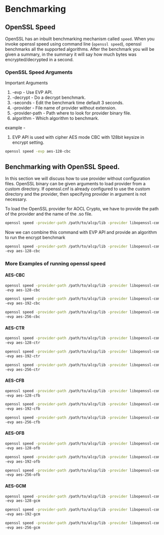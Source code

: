# Benchmarking

## OpenSSL Speed

OpenSSL has an inbuilt benchmarking mechanism called `speed`. When you invoke openssl speed using command line (`openssl speed`), openssl benchmarks all the supported algorithms. After the benchmark you will be given a summary, in the summary it will say how much bytes was encrypted/decrypted in a second.

### OpenSSL Speed Arguments

Important Arguments

1) -evp - Use EVP API.
2) -decrypt - Do a decrypt benchmark.
3) -seconds - Edit the benchmark time default 3 seconds.
4) -provider - File name of provider without extension.
5) -provider-path - Path where to look for provider binary file.
6) algorithm - Which algorithm to benchmark.

example -

1. EVP API is used with cipher AES mode CBC with 128bit keysize in encrypt setting.

```bash
openssl speed -evp aes-128-cbc
```

## Benchmarking with OpenSSL Speed.

In this section we will discuss how to use provider without configuration files. OpenSSL binary can be given arguments to load provider from a custom directory. If openssl.cnf is already configured to use the custom directory and the provider, then specifying provider in argument is not necessary.

To load the OpenSSL provider for AOCL Crypto, we have to provide the path of the provider and the name of the .so file.

 ```bash
 openssl speed -provider-path /path/to/alcp/lib -provider libopenssl-compat
 ```

Now we can combine this command with EVP API and provide an algorithm to run the encrypt benchmark

```bash
openssl speed -provider-path /path/to/alcp/lib -provider libopenssl-compat \
-evp aes-128-cbc
```

### More Examples of running openssl speed
#### AES-CBC
```bash
openssl speed -provider-path /path/to/alcp/lib -provider libopenssl-compat \
-evp aes-128-cbc

openssl speed -provider-path /path/to/alcp/lib -provider libopenssl-compat \
-evp aes-192-cbc

openssl speed -provider-path /path/to/alcp/lib -provider libopenssl-compat \
-evp aes-256-cbc
```
#### AES-CTR
```bash
openssl speed -provider-path /path/to/alcp/lib -provider libopenssl-compat \
-evp aes-128-ctr

openssl speed -provider-path /path/to/alcp/lib -provider libopenssl-compat \
-evp aes-192-ctr

openssl speed -provider-path /path/to/alcp/lib -provider libopenssl-compat \
-evp aes-256-ctr
```
#### AES-CFB
```bash
openssl speed -provider-path /path/to/alcp/lib -provider libopenssl-compat \
-evp aes-128-cfb

openssl speed -provider-path /path/to/alcp/lib -provider libopenssl-compat \
-evp aes-192-cfb

openssl speed -provider-path /path/to/alcp/lib -provider libopenssl-compat \
-evp aes-256-cfb
```
#### AES-OFB
```bash
openssl speed -provider-path /path/to/alcp/lib -provider libopenssl-compat \
-evp aes-128-ofb

openssl speed -provider-path /path/to/alcp/lib -provider libopenssl-compat \
-evp aes-192-ofb

openssl speed -provider-path /path/to/alcp/lib -provider libopenssl-compat \
-evp aes-256-ofb
```
#### AES-GCM
```bash
openssl speed -provider-path /path/to/alcp/lib -provider libopenssl-compat \
-evp aes-128-gcm

openssl speed -provider-path /path/to/alcp/lib -provider libopenssl-compat \
-evp aes-192-gcm

openssl speed -provider-path /path/to/alcp/lib -provider libopenssl-compat \
-evp aes-256-gcm
```



